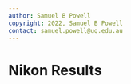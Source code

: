 ```yaml
---
author: Samuel B Powell
copyright: 2022, Samuel B Powell
contact: samuel.powell@uq.edu.au
---
```

# Nikon Results